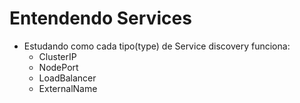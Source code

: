 # Entendendo Services
- Estudando como cada tipo(type) de Service discovery funciona:
    - ClusterIP
    - NodePort
    - LoadBalancer
    - ExternalName